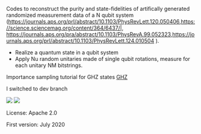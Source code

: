 Codes to reconstruct the purity and state-fidelities of artifically generated randomized measurement data of a N qubit system (https://journals.aps.org/prl/abstract/10.1103/PhysRevLett.120.050406,https://science.sciencemag.org/content/364/6437/|, https://journals.aps.org/pra/abstract/10.1103/PhysRevA.99.052323,https://journals.aps.org/prl/abstract/10.1103/PhysRevLett.124.010504 ).

- Realize a quantum state in a qubit system
- Apply Nu random unitaries made of single qubit rotations, measure for each unitary NM bitstrings.

Importance sampling tutorial for GHZ states [GHZ](GHZ_markdown.ipynb)

I switched to dev branch

<img src="https://render.githubusercontent.com/render/math?math=e^{i \pi} = -1">


<img src="https://render.githubusercontent.com/render/math?math=X_{IS}=2">

License: Apache 2.0

First version: July 2020
